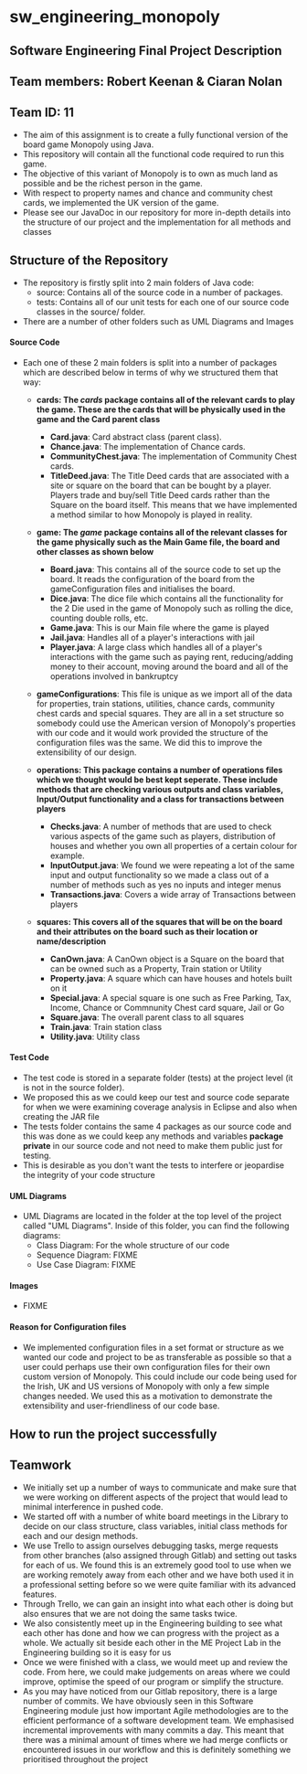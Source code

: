 # sw_engineering_monopoly
## Software Engineering Final Project Description
## Team members: Robert Keenan & Ciaran Nolan
## Team ID: 11

* The aim of this assignment is to create a fully functional version of the board game Monopoly using Java.
* This repository will contain all the functional code required to run this game.
* The objective of this variant of Monopoly is to own as much land as possible and be the richest person in the game.
* With respect to property names and chance and community chest cards, we implemented the UK version of the game. 
* Please see our JavaDoc in our repository for more in-depth details into the structure of our project and the implementation for all methods and classes
## Structure of the Repository

* The repository is firstly split into 2 main folders of Java code:
	* source: Contains all of the source code in a number of packages.
	* tests: Contains all of our unit tests for each one of our source code classes in the source/ folder.
* There are a number of other folders such as UML Diagrams and Images
#### Source Code 
* Each one of these 2 main folders is split into a number of packages which are described below in terms of why we structured them that way:
	* **cards: The *cards* package contains all of the relevant cards to play the game. These are the cards that will be physically used in the game and the Card parent class**
		* **Card.java**: Card abstract class (parent class).
		* **Chance.java**: The implementation of Chance cards.
		* **CommunityChest.java**: The implementation of Community Chest cards.
		* **TitleDeed.java**: The Title Deed cards that are associated with a site or square on the board that can be bought by a player. Players trade and buy/sell Title Deed cards rather than the Square on the board itself. This means that we have implemented a method similar to how Monopoly is played in reality.
	
	* **game: The *game* package contains all of the relevant classes for the game physically such as the Main Game file, the board and other classes as shown below**
		* **Board.java**: This contains all of the source code to set up the board. It reads the configuration of the board from the gameConfiguration files and initialises the board. 
		* **Dice.java**: The dice file which contains all the functionality for the 2 Die used in the game of Monopoly such as rolling the dice, counting double rolls, etc.
		* **Game.java**: This is our Main file where the game is played
		* **Jail.java**: Handles all of a player's interactions with jail
		* **Player.java**: A large class which handles all of a player's interactions with the game such as paying rent, reducing/adding money to their account, moving around the board and all of the operations involved in bankruptcy
	
	* **gameConfigurations**: This file is unique as we import all of the data for properties, train stations, utilities, chance cards, community chest cards and special squares. They are all in a set structure so somebody could use the American version of Monopoly's properties with our code and it would work provided the structure of the configuration files was the same. We did this to improve the extensibility of our design.
	
	* **operations: This package contains a number of operations files which we thought would be best kept seperate. These include methods that are checking various outputs and class variables, Input/Output functionality and a class for transactions between players**
		* **Checks.java**: A number of methods that are used to check various aspects of the game such as players, distribution of houses and whether you own all properties of a certain colour for example.
		* **InputOutput.java**: We found we were repeating a lot of the same input and output functionality so we made a class out of a number of methods such as yes no inputs and integer menus
		* **Transactions.java**: Covers a wide array of Transactions between players
	* **squares: This covers all of the squares that will be on the board and their attributes on the board such as their location or name/description**
		* **CanOwn.java**: A CanOwn object is a Square on the board that can be owned such as a Property, Train station or Utility
		* **Property.java**: A square which can have houses and hotels built on it
		* **Special.java**: A special square is one such as Free Parking, Tax, Income, Chance or Commnunity Chest card square, Jail or Go
		* **Square.java**: The overall parent class to all squares
		* **Train.java**: Train station class
		* **Utility.java**: Utility class

#### Test Code
* The test code is stored in a separate folder (tests) at the project level (it is not in the source folder). 
* We proposed this as we could keep our test and source code separate for when we were examining coverage analysis in Eclipse and also when creating the JAR file
* The tests folder contains the same 4 packages as our source code and this was done as we could keep any methods and variables **package private** in our source code and not need to make them public just for testing.
* This is desirable as you don't want the tests to interfere or jeopardise the integrity of your code structure
#### UML Diagrams 
* UML Diagrams are located in the folder at the top level of the project called "UML Diagrams". Inside of this folder, you can find the following diagrams:
	* Class Diagram: For the whole structure of our code
	* Sequence Diagram: FIXME
	* Use Case Diagram: FIXME
#### Images
* FIXME
#### Reason for Configuration files
* We implemented configuration files in a set format or structure as we wanted our code and project to be as transferable as possible so that a user could perhaps use their own configuration files for their own custom version of Monopoly. This could include our code being used for the Irish, UK and US versions of Monopoly with only a few simple changes needed. We used this as a motivation to demonstrate the extensibility and user-friendliness of our code base. 

## How to run the project successfully
		
## Teamwork
* We initially set up a number of ways to communicate and make sure that we were working on different aspects of the project that would lead to minimal interference in pushed code.
* We started off with a number of white board meetings in the Library to decide on our class structure, class variables, initial class methods for each and our design methods.
* We use Trello to assign ourselves debugging tasks, merge requests from other branches (also assigned through Gitlab) and setting out tasks for each of us. We found this is an extremely good tool to use when we are working remotely away from each other and we have both used it in a professional setting before so we were quite familiar with its advanced features.
* Through Trello, we can gain an insight into what each other is doing but also ensures that we are not doing the same tasks twice.
* We also consistently meet up in the Engineering building to see what each other has done and how we can progress with the project as a whole. We actually sit beside each other in the ME Project Lab in the Engineering building so it is easy for us 
* Once we were finished with a class, we would meet up and review the code. From here, we could make judgements on areas where we could improve, optimise the speed of our program or simplify the structure.
* As you may have noticed from our Gitlab repository, there is a large number of commits. We have obviously seen in this Software Engineering module just how important Agile methodologies are to the efficient performance of a software development team. We emphasised incremental improvements with many commits a day. This meant that there was a minimal amount of times where we had merge conflicts or encountered issues in our workflow and this is definitely something we prioritised throughout the project

		
